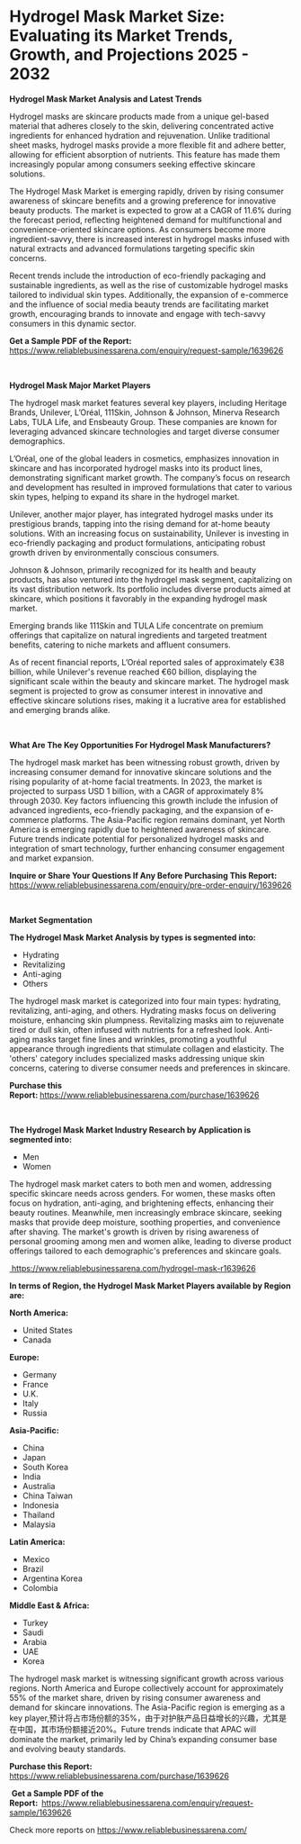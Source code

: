 <p><h1>Hydrogel Mask Market Size: Evaluating its Market Trends, Growth, and Projections 2025 - 2032</h1></p><p><strong>Hydrogel Mask Market Analysis and Latest Trends</strong></p>
<p><p>Hydrogel masks are skincare products made from a unique gel-based material that adheres closely to the skin, delivering concentrated active ingredients for enhanced hydration and rejuvenation. Unlike traditional sheet masks, hydrogel masks provide a more flexible fit and adhere better, allowing for efficient absorption of nutrients. This feature has made them increasingly popular among consumers seeking effective skincare solutions.</p><p>The Hydrogel Mask Market is emerging rapidly, driven by rising consumer awareness of skincare benefits and a growing preference for innovative beauty products. The market is expected to grow at a CAGR of 11.6% during the forecast period, reflecting heightened demand for multifunctional and convenience-oriented skincare options. As consumers become more ingredient-savvy, there is increased interest in hydrogel masks infused with natural extracts and advanced formulations targeting specific skin concerns.</p><p>Recent trends include the introduction of eco-friendly packaging and sustainable ingredients, as well as the rise of customizable hydrogel masks tailored to individual skin types. Additionally, the expansion of e-commerce and the influence of social media beauty trends are facilitating market growth, encouraging brands to innovate and engage with tech-savvy consumers in this dynamic sector.</p></p>
<p><strong>Get a Sample PDF of the Report:&nbsp;</strong> <a href="https://www.reliablebusinessarena.com/enquiry/request-sample/1639626?utm_campaign=2039&utm_medium=2&utm_source=Github&utm_content=ia&utm_term=09022025&utm_id=hydrogel-mask">https://www.reliablebusinessarena.com/enquiry/request-sample/1639626</a></p>
<p>&nbsp;</p>
<p><strong>Hydrogel Mask Major Market Players</strong></p>
<p><p>The hydrogel mask market features several key players, including Heritage Brands, Unilever, L’Oréal, 111Skin, Johnson & Johnson, Minerva Research Labs, TULA Life, and Ensbeauty Group. These companies are known for leveraging advanced skincare technologies and target diverse consumer demographics.</p><p>L’Oréal, one of the global leaders in cosmetics, emphasizes innovation in skincare and has incorporated hydrogel masks into its product lines, demonstrating significant market growth. The company’s focus on research and development has resulted in improved formulations that cater to various skin types, helping to expand its share in the hydrogel market.</p><p>Unilever, another major player, has integrated hydrogel masks under its prestigious brands, tapping into the rising demand for at-home beauty solutions. With an increasing focus on sustainability, Unilever is investing in eco-friendly packaging and product formulations, anticipating robust growth driven by environmentally conscious consumers.</p><p>Johnson & Johnson, primarily recognized for its health and beauty products, has also ventured into the hydrogel mask segment, capitalizing on its vast distribution network. Its portfolio includes diverse products aimed at skincare, which positions it favorably in the expanding hydrogel mask market.</p><p>Emerging brands like 111Skin and TULA Life concentrate on premium offerings that capitalize on natural ingredients and targeted treatment benefits, catering to niche markets and affluent consumers. </p><p>As of recent financial reports, L’Oréal reported sales of approximately €38 billion, while Unilever's revenue reached €60 billion, displaying the significant scale within the beauty and skincare market. The hydrogel mask segment is projected to grow as consumer interest in innovative and effective skincare solutions rises, making it a lucrative area for established and emerging brands alike.</p></p>
<p>&nbsp;</p>
<p><strong>What Are The Key Opportunities For Hydrogel Mask Manufacturers?</strong></p>
<p><p>The hydrogel mask market has been witnessing robust growth, driven by increasing consumer demand for innovative skincare solutions and the rising popularity of at-home facial treatments. In 2023, the market is projected to surpass USD 1 billion, with a CAGR of approximately 8% through 2030. Key factors influencing this growth include the infusion of advanced ingredients, eco-friendly packaging, and the expansion of e-commerce platforms. The Asia-Pacific region remains dominant, yet North America is emerging rapidly due to heightened awareness of skincare. Future trends indicate potential for personalized hydrogel masks and integration of smart technology, further enhancing consumer engagement and market expansion.</p></p>
<p><strong>Inquire or Share Your Questions If Any Before Purchasing This Report:</strong> <a href="https://www.reliablebusinessarena.com/enquiry/pre-order-enquiry/1639626?utm_campaign=2039&utm_medium=2&utm_source=Github&utm_content=ia&utm_term=09022025&utm_id=hydrogel-mask">https://www.reliablebusinessarena.com/enquiry/pre-order-enquiry/1639626</a></p>
<p>&nbsp;</p>
<p><strong>Market Segmentation</strong></p>
<p><strong>The Hydrogel Mask Market Analysis by types is segmented into:</strong></p>
<p><ul><li>Hydrating</li><li>Revitalizing</li><li>Anti-aging</li><li>Others</li></ul></p>
<p><p>The hydrogel mask market is categorized into four main types: hydrating, revitalizing, anti-aging, and others. Hydrating masks focus on delivering moisture, enhancing skin plumpness. Revitalizing masks aim to rejuvenate tired or dull skin, often infused with nutrients for a refreshed look. Anti-aging masks target fine lines and wrinkles, promoting a youthful appearance through ingredients that stimulate collagen and elasticity. The 'others' category includes specialized masks addressing unique skin concerns, catering to diverse consumer needs and preferences in skincare.</p></p>
<p><strong>Purchase this Report:&nbsp;</strong><a href="https://www.reliablebusinessarena.com/purchase/1639626?utm_campaign=2039&utm_medium=2&utm_source=Github&utm_content=ia&utm_term=09022025&utm_id=hydrogel-mask">https://www.reliablebusinessarena.com/purchase/1639626</a></p>
<p>&nbsp;</p>
<p><strong>The Hydrogel Mask Market Industry Research by Application is segmented into:</strong></p>
<p><ul><li>Men</li><li>Women</li></ul></p>
<p><p>The hydrogel mask market caters to both men and women, addressing specific skincare needs across genders. For women, these masks often focus on hydration, anti-aging, and brightening effects, enhancing their beauty routines. Meanwhile, men increasingly embrace skincare, seeking masks that provide deep moisture, soothing properties, and convenience after shaving. The market's growth is driven by rising awareness of personal grooming among men and women alike, leading to diverse product offerings tailored to each demographic's preferences and skincare goals.</p></p>
<p><a href="https://www.reliablebusinessarena.com/hydrogel-mask-r1639626?utm_campaign=2039&utm_medium=2&utm_source=Github&utm_content=ia&utm_term=09022025&utm_id=hydrogel-mask">&nbsp;https://www.reliablebusinessarena.com/hydrogel-mask-r1639626</a></p>
<p><strong>In terms of Region, the Hydrogel Mask Market Players available by Region are:</strong></p>
<p>
    <p> <strong> North America: </strong>
        <ul>
            <li>United States</li>
            <li>Canada</li>
        </ul>
        </p> 
    <p> <strong> Europe: </strong>
        <ul>
            <li>Germany</li>
            <li>France</li>
            <li>U.K.</li>
            <li>Italy</li>
            <li>Russia</li>
        </ul>
        </p> 
    <p> <strong> Asia-Pacific: </strong>
        <ul>
            <li>China</li>
            <li>Japan</li>
            <li>South Korea</li>
            <li>India</li>
            <li>Australia</li>
            <li>China Taiwan</li>
            <li>Indonesia</li>
            <li>Thailand</li>
            <li>Malaysia</li>
        </ul>
        </p> 
    <p> <strong> Latin America: </strong>
        <ul>
            <li>Mexico</li>
            <li>Brazil</li>
            <li>Argentina Korea</li>
            <li>Colombia</li>
        </ul>
        </p> 
    <p> <strong> Middle East & Africa: </strong>
        <ul>
            <li>Turkey</li>
            <li>Saudi</li>
            <li>Arabia</li>
            <li>UAE</li>
            <li>Korea</li>
        </ul>
    </p>
    </p>
<p><p>The hydrogel mask market is witnessing significant growth across various regions. North America and Europe collectively account for approximately 55% of the market share, driven by rising consumer awareness and demand for skincare innovations. The Asia-Pacific region is emerging as a key player,预计将占市场份额的35%，由于对护肤产品日益增长的兴趣，尤其是在中国，其市场份额接近20%。Future trends indicate that APAC will dominate the market, primarily led by China’s expanding consumer base and evolving beauty standards.</p></p>
<p><strong>Purchase this Report: </strong><a href="https://www.reliablebusinessarena.com/purchase/1639626?utm_campaign=2039&utm_medium=2&utm_source=Github&utm_content=ia&utm_term=09022025&utm_id=hydrogel-mask">https://www.reliablebusinessarena.com/purchase/1639626</a></p>
<p>&nbsp;<strong>Get a Sample PDF of the Report:&nbsp;&nbsp;</strong><a href="https://www.reliablebusinessarena.com/enquiry/request-sample/1639626?utm_campaign=2039&utm_medium=2&utm_source=Github&utm_content=ia&utm_term=09022025&utm_id=hydrogel-mask">https://www.reliablebusinessarena.com/enquiry/request-sample/1639626</a></p>
<p><strong></strong></p>
<p>Check more reports on <a href="https://www.reliablebusinessarena.com/?utm_campaign=2039&utm_medium=2&utm_source=Github&utm_content=ia&utm_term=09022025&utm_id=hydrogel-mask">https://www.reliablebusinessarena.com/</a></p>